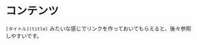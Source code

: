 <!-- TITLE: Diaspora*関連 -->
<!-- SUBTITLE: Diaspora*に関するあれこれ -->

# コンテンツ
`[タイトル](title)` みたいな感じでリンクを作っておいてもらえると、後々参照しやすいです。